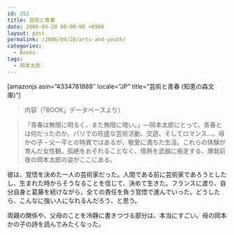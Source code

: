```yaml
---
id: 252
title: 芸術と青春
date: 2006-04-20 00:00:00 +0900
layout: post
permalink: /2006/04/20/arts-and-youth/
categories:
  - Books
tags:
  - 岡本太郎
---
```

[amazonjs asin=&#8221;4334781888&#8243; locale=&#8221;JP&#8221; title=&#8221;芸術と青春 (知恵の森文庫)&#8221;]

<!--more-->

> 内容（「BOOK」データベースより）
  
> 「青春は無限に明るく、また無限に暗い。」―岡本太郎にとって、青春とは何だったのか。パリでの旺盛な芸術活動、交遊、そしてロマンス…。母かの子・父一平との特異ではあるが、敬愛に満ちた生活。これらの体験が育んだ女性観。孤絶をおそれることなく、情熱を武器に疾走する、爆発前夜の岡本太郎の姿がここにある。 

彼は、覚悟を決めた一人の芸術家だった。人間である前に芸術家であろうとしたし、生まれた時からそうなることを信じて、決めて生きた。フランスに渡り、自分自身と葛藤を続けながら、全ての責任を負う覚悟で進んでいった。どうしたら、こんなに強い人になれるんだろう、と思う。
  
両親の関係や、父母のことを冷静に書きつづる部分は、本当にすごい。母の岡本かの子の詩を読んでみたくなった。
